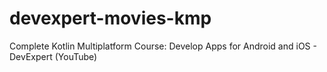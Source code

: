 # devexpert-movies-kmp
Complete Kotlin Multiplatform Course: Develop Apps for Android and iOS - DevExpert (YouTube)
